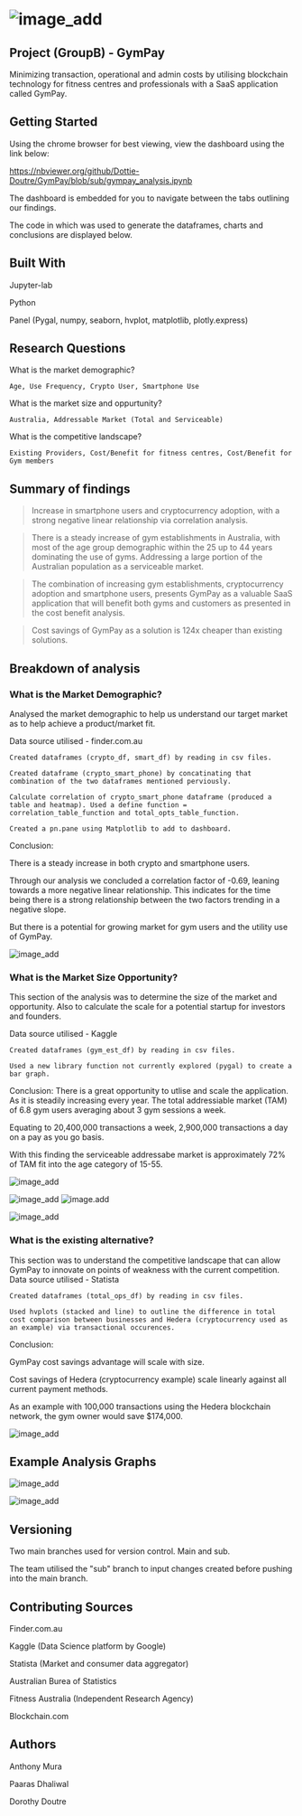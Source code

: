 # ![image_add](Images/Gympay.png)

## Project (GroupB) - GymPay
Minimizing transaction, operational and admin costs by utilising blockchain technology for fitness centres and professionals with a SaaS application called GymPay.

## Getting Started
Using the chrome browser for best viewing, view the dashboard using the link below:

https://nbviewer.org/github/Dottie-Doutre/GymPay/blob/sub/gympay_analysis.ipynb

The dashboard is embedded for you to navigate between the tabs outlining our findings.

The code in which was used to generate the dataframes, charts and conclusions are displayed below.

## Built With
Jupyter-lab

Python

Panel (Pygal, numpy, seaborn, hvplot, matplotlib, plotly.express)

## Research Questions
What is the market demographic?
```
Age, Use Frequency, Crypto User, Smartphone Use
```
What is the market size and oppurtunity?
```
Australia, Addressable Market (Total and Serviceable)
```
What is the competitive landscape?
```
Existing Providers, Cost/Benefit for fitness centres, Cost/Benefit for Gym members
```
## Summary of findings
> Increase in smartphone users and cryptocurrency adoption, with a strong negative linear relationship via correlation analysis.

> There is a steady increase of gym establishments in Australia, with most of the age group demographic within the 25 up to 44 years dominating the use of gyms. 
Addressing a large portion of the Australian population as a serviceable market.

> The combination of increasing gym establishments, cryptocurrency adoption and smartphone users, presents GymPay as a valuable SaaS application that will benefit both gyms and customers as presented in the cost benefit analysis.

> Cost savings of GymPay as a solution is 124x cheaper than existing solutions.

## Breakdown of analysis

### What is the Market Demographic?
Analysed the market demographic to help us understand our target market as to help achieve a product/market fit.

Data source utilised - finder.com.au
```
Created dataframes (crypto_df, smart_df) by reading in csv files.

Created dataframe (crypto_smart_phone) by concatinating that combination of the two dataframes mentioned perviously.

Calculate correlation of crypto_smart_phone dataframe (produced a table and heatmap). Used a define function = correlation_table_function and total_opts_table_function.

Created a pn.pane using Matplotlib to add to dashboard.
```
Conclusion:

There is a steady increase in both crypto and smartphone users.

Through our analysis we concluded a correlation factor of -0.69, leaning towards a more negative linear relationship. This indicates for the time being there is a strong relationship between the two factors trending in a negative slope.

But there is a potential for growing market for gym users and the utility use of GymPay.

![image_add](Images/heatmap_cyrpto_smartphone_users.png)

### What is the Market Size Opportunity?
This section of the analysis was to determine the size of the market and opportunity. Also to calculate the scale for a potential startup for investors and founders.

Data source utilised - Kaggle
```
Created dataframes (gym_est_df) by reading in csv files.

Used a new library function not currently explored (pygal) to create a bar graph.
```
Conclusion:
There is a great opportunity to utlise and scale the application. As it is steadily increasing every year. The total addressiable market (TAM) of 6.8 gym users averaging about 3 gym sessions a week. 

Equating to 20,400,000 transactions a week, 2,900,000 transactions a day on a pay as you go basis.

With this finding the serviceable addressabe market is approximately 72% of TAM fit into the age category of 15-55.

![image_add](Plots/gym_est_bar.svg)

![image_add](Plots/gym_data.png)
![image.add](Plots/bokeh_plot_smartphone_crypto_users.png)

![image_add](Plots/gym_horizontalbar_market_potential.svg)

### What is the existing alternative?
This section was to understand the competitive landscape that can allow GymPay to innovate on points of weakness with the current competition.
Data source utilised - Statista
```
Created dataframes (total_ops_df) by reading in csv files.

Used hvplots (stacked and line) to outline the difference in total cost comparison between businesses and Hedera (cryptocurrency used as an example) via transactional occurences.
```
Conclusion:

GymPay cost savings advantage will scale with size.

Cost savings of Hedera (cryptocurrency example) scale linearly against all current payment methods.

As an example with 100,000 transactions using the Hedera blockchain network, the gym owner would save $174,000.

![image_add](Images/Cost_savings.PNG)
 
## Example Analysis Graphs

![image_add](Images/traditional_vs_blockchain_price.png)

![image_add](Images/cost_savings_table.png)

## Versioning
Two main branches used for version control.
Main and sub.

The team utilised the "sub" branch to input changes created before pushing into the main branch.

## Contributing Sources
Finder.com.au

Kaggle (Data Science platform by Google)

Statista (Market and consumer data aggregator)

Australian Burea of Statistics

Fitness Australia (Independent Research Agency)

Blockchain.com

## Authors
Anthony Mura

Paaras Dhaliwal

Dorothy Doutre

